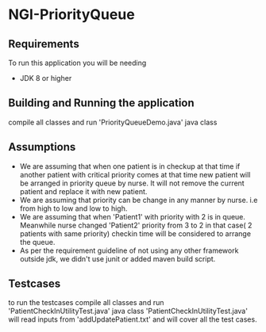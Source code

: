 # NGI-PriorityQueue

## Requirements
To run this application you will be needing
* JDK 8 or higher

## Building and Running the application
compile all classes and run 'PriorityQueueDemo.java' java class

## Assumptions
- We are assuming that when one patient is in checkup at that time if another patient with critical priority comes at that time new patient will be arranged in priority queue by nurse. It will not remove the current patient and replace it with new patient.
- We are assuming that priority can be change in any manner by nurse. i.e from high to low and low to high.
- We are assuming that when 'Patient1' with priority with 2 is in queue. Meanwhile nurse changed 'Patient2' priority from 3 to 2 in that case( 2 patients with same priority) checkin time will be considered to arrange the queue.
- As per the requirement guideline of not using any other framework outside jdk, we didn't use junit or added maven build script.

## Testcases
to run the testcases compile all classes and run 'PatientCheckInUtilityTest.java' java class
'PatientCheckInUtilityTest.java' will read inputs from 'addUpdatePatient.txt' and will cover all the test cases.